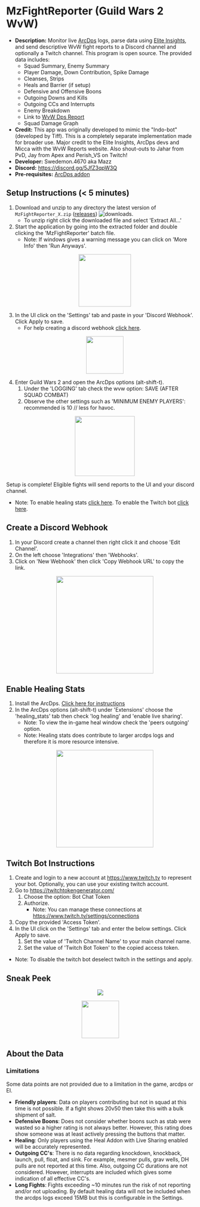 # MzFightReporter (Guild Wars 2 WvW)
- **Description:** Monitor live [ArcDps](https://www.deltaconnected.com/arcdps/) logs, parse data using [Elite Insights](https://github.com/baaron4/GW2-Elite-Insights-Parser), and send descriptive WvW fight reports to a Discord channel and optionally a Twitch channel.  This program is open source. The provided data includes:
   - Squad Summary, Enemy Summary
   - Player Damage, Down Contribution, Spike Damage
   - Cleanses, Strips
   - Heals and Barrier (if setup)
   - Defensive and Offensive Boons
   - Outgoing Downs and Kills
   - Outgoing CCs and Interrupts
   - Enemy Breakdown
   - Link to [WvW Dps Report](https://dps.report/)
   - Squad Damage Graph
- **Credit:** This app was originally developed to mimic the "Indo-bot" (developed by Tiff).  This is a completely separate implementation made for broader use.  Major credit to the Elite Insights, ArcDps devs and Micca with the WvW Reports website.  Also shout-outs to Jahar from PvD, Jay from Apex and Perish_VS on Twitch!
- **Developer:** Swedemon.4670 aka Mazz
- **Discord:** https://discord.gg/5JfZ3qpW3Q
- **Pre-requisites:** [ArcDps addon](https://www.deltaconnected.com/arcdps/)
## Setup Instructions (< 5 minutes)
1. Download and unzip to any directory the latest version of ```MzFightReporter_X.zip``` ([releases](https://github.com/Swedemon/MzFightReporter/releases)) ![downloads](https://img.shields.io/github/downloads/Swedemon/MzFightReporter/total).
   - To unzip right click the downloaded file and select 'Extract All...'
1. Start the application by going into the extracted folder and double clicking the 'MzFightReporter' batch file.
   - Note: If windows gives a warning message you can click on 'More Info' then 'Run Anyways'.
   <p align="center"><img height="140" src="https://i.imgur.com/JfOU4Vs.png"/></p>
1. In the UI click on the 'Settings' tab and paste in your 'Discord Webhook'.  Click Apply to save.
   - For help creating a discord webhook [click here](#create-a-discord-webhook).
   <p align="center"><img height="100" src="https://i.imgur.com/G91hC1P.png"/></p>
1. Enter Guild Wars 2 and open the ArcDps options (alt-shift-t).
   1. Under the 'LOGGING' tab check the wvw option: SAVE (AFTER SQUAD COMBAT)
   1. Observe the other settings such as 'MINIMUM ENEMY PLAYERS': recommended is 10 // less for havoc.
   <p align="center"><img height="160" src="https://i.imgur.com/y4sDiN1.png"/></p>
Setup is complete! Eligible fights will send reports to the UI and your discord channel.
- Note: To enable healing stats [click here](#enable-healing-stats).  To enable the Twitch bot [click here](#twitch-bot-instructions).
## Create a Discord Webhook
1. In your Discord create a channel then right click it and choose 'Edit Channel'.
1. On the left choose 'Integrations' then 'Webhooks'.
1. Click on 'New Webhook' then click 'Copy Webhook URL' to copy the link.
   <p align="center"><img height="260" src="https://i.imgur.com/1WKwOuz.png"/>
## Enable Healing Stats
1. Install the ArcDps.  [Click here for instructions](https://github.com/Krappa322/arcdps_healing_stats#readme)
1. In the ArcDps options (alt-shift-t) under 'Extensions' choose the 'healing_stats' tab then check 'log healing' and 'enable live sharing'.
   - Note: To view the in-game heal window check the 'peers outgoing' option.
   - Note: Healing stats does contribute to larger arcdps logs and therefore it is more resource intensive.
   <p align="center"><img height="260" src="https://i.imgur.com/IK1L1JM.png"/></p>
## Twitch Bot Instructions
1. Create and login to a new account at https://www.twitch.tv to represent your bot.  Optionally, you can use your existing twitch account.
1. Go to https://twitchtokengenerator.com/
   1. Choose the option: Bot Chat Token
   1. Authorize.
      - Note: You can manage these connections at https://www.twitch.tv/settings/connections
1.  Copy the provided 'Access Token'.
1.  In the UI click on the 'Settings' tab and enter the below settings.  Click Apply to save.
      1. Set the value of 'Twitch Channel Name' to your main channel name.
      1. Set the value of 'Twitch Bot Token' to the copied access token.
- Note: To disable the twitch bot deselect twitch in the settings and apply.
## Sneak Peek
<p align="center"><img src="https://i.imgur.com/7QBOhat.png"/></p>
<p align="center"><img height="100" src="https://i.imgur.com/F9LDo1h.png"/></p>

## About the Data
### Limitations
Some data points are not provided due to a limitation in the game, arcdps or EI.
- **Friendly players**: Data on players contributing but not in squad at this time is not possible.  If a fight shows 20v50 then take this with a bulk shipment of salt.
- **Defensive Boons**:  Does not consider whether boons such as stab were wasted so a higher rating is not always better.  However, this rating does show someone was at least actively pressing the buttons that matter.
- **Healing**:  Only players using the Heal Addon with Live Sharing enabled will be accurately represented.
- **Outgoing CC's**: There is no data regarding knockdown, knockback, launch, pull, float, and sink.  For example, mesmer pulls, grav wells, DH pulls are not reported at this time. Also, outgoing CC durations are not considered.  However, interrupts are included which gives some indication of all effective CC's.
- **Long Fights**: Fights exceeding ~10 minutes run the risk of not reporting and/or not uploading.  By default healing data will not be included when the arcdps logs exceed 15MB but this is configurable in the Settings.
